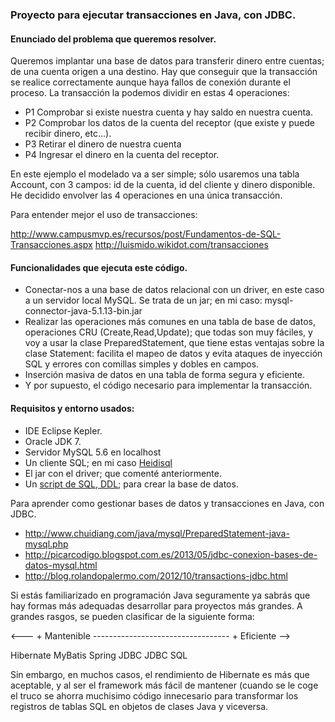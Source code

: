 ### Proyecto para ejecutar transacciones en Java, con JDBC.

#### Enunciado del problema que queremos resolver.

Queremos implantar una base de datos para transferir dinero entre cuentas; de una cuenta origen a una destino.
Hay que conseguir que la transacción se realice correctamente aunque haya fallos de conexión durante el proceso.
La transacción la podemos dividir en estas 4 operaciones:
* P1 Comprobar si existe nuestra cuenta y hay saldo en nuestra cuenta.
* P2 Comprobar los datos de la cuenta del receptor (que existe y puede recibir dinero, etc...).
* P3 Retirar el dinero de nuestra cuenta
* P4 Ingresar el dinero en la cuenta del receptor.

En este ejemplo el modelado va a ser simple; sólo usaremos una tabla Account, con 3 campos: id de la cuenta, id del cliente y dinero disponible.
He decidido envolver las 4 operaciones en una única transacción. 

Para entender mejor el uso de transacciones:

http://www.campusmvp.es/recursos/post/Fundamentos-de-SQL-Transacciones.aspx
http://luismido.wikidot.com/transacciones

#### Funcionalidades que ejecuta este código.
* Conectar-nos a una base de datos relacional con un driver, en este caso a un servidor local MySQL.
Se trata de un jar; en mi caso: mysql-connector-java-5.1.13-bin.jar
* Realizar las operaciones más comunes en una tabla de base de datos, operaciones CRU (Create,Read,Update); que todas son muy fáciles, y voy a usar la clase PreparedStatement, que tiene estas ventajas sobre la clase Statement: facilita el mapeo de datos y evita ataques de inyección SQL y errores con comillas simples y dobles en campos.
* Inserción masiva de datos en una tabla de forma segura y eficiente.
* Y por supuesto, el código necesario para implementar la transacción.
 
#### Requisitos y entorno usados:
* IDE Eclipse Kepler.
* Oracle JDK 7.
* Servidor MySQL 5.6 en localhost
* Un cliente SQL; en mi caso [Heidisql](http://www.heidisql.com/download.php)
* El jar con el driver; que comenté anteriormente. 
* Un [script de SQL, DDL](https://github.com/mamorosdev/ejemplos-java/blob/master/ProyectoTransaccionesJDBC/accounts_ddl.sql); para crear la base de datos.

Para aprender como gestionar bases de datos y transacciones en Java, con JDBC.

* http://www.chuidiang.com/java/mysql/PreparedStatement-java-mysql.php
* http://picarcodigo.blogspot.com.es/2013/05/jdbc-conexion-bases-de-datos-mysql.html
* http://blog.rolandopalermo.com/2012/10/transactions-jdbc.html

Si estás familiarizado en programación Java seguramente ya sabrás que hay formas más adequadas desarrollar para proyectos más grandes.
A grandes rasgos, se pueden clasificar de la siguiente forma:

<--- + Mantenible ---------------------------------- + Eficiente -->

Hibernate       MyBatis       Spring JDBC       JDBC        SQL

Sin embargo, en muchos casos, el rendimiento de Hibernate es más que aceptable, y al ser el framework más fácil de mantener (cuando se le coge el truco se ahorra muchisimo código innecesario para transformar los registros de tablas SQL en objetos de clases Java y viceversa.
